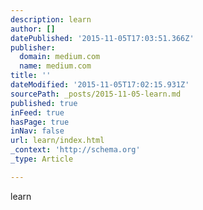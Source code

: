 ```yaml
---
description: learn
author: []
datePublished: '2015-11-05T17:03:51.366Z'
publisher:
  domain: medium.com
  name: medium.com
title: ''
dateModified: '2015-11-05T17:02:15.931Z'
sourcePath: _posts/2015-11-05-learn.md
published: true
inFeed: true
hasPage: true
inNav: false
url: learn/index.html
_context: 'http://schema.org'
_type: Article

---
```

learn